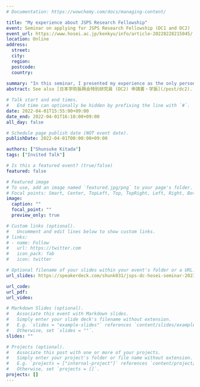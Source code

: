 ```yaml
---
# Documentation: https://wowchemy.com/docs/managing-content/

title: "My experience about JSPS Research Fellowship"
event: Seminar on applying for JSPS Research Fellowship (DC1 and DC2)
event_url: https://www.hosei.ac.jp/kenkyu/info/article-20220228215045/
location: Online
address:
  street:
  city:
  region:
  postcode:
  country:
  
summary: "In this seminar, I presented my experience as the only person who currently be adopted a JSPS DC2 in the campus."
abstract: See also [日本学術振興会特別研究員 (DC2) 申請書・学振](/post/dc2).

# Talk start and end times.
#   End time can optionally be hidden by prefixing the line with `#`.
date: 2022-04-01T15:55:00+09:00
date_end: 2022-04-01T16:10:00+09:00
all_day: false

# Schedule page publish date (NOT event date).
publishDate: 2022-04-01T00:00:00+09:00

authors: ["Shunsuke Kitada"]
tags: ["Invited Talk"]

# Is this a featured event? (true/false)
featured: false

# Featured image
# To use, add an image named `featured.jpg/png` to your page's folder. 
# Focal points: Smart, Center, TopLeft, Top, TopRight, Left, Right, BottomLeft, Bottom, BottomRight.
image:
  caption: ""
  focal_point: ""
  preview_only: true

# Custom links (optional).
#   Uncomment and edit lines below to show custom links.
# links:
# - name: Follow
#   url: https://twitter.com
#   icon_pack: fab
#   icon: twitter

# Optional filename of your slides within your event's folder or a URL.
url_slides: https://speakerdeck.com/shunk031/jsps-dc-hosei-seminar-2023

url_code:
url_pdf:
url_video:

# Markdown Slides (optional).
#   Associate this event with Markdown slides.
#   Simply enter your slide deck's filename without extension.
#   E.g. `slides = "example-slides"` references `content/slides/example-slides.md`.
#   Otherwise, set `slides = ""`.
slides: ""

# Projects (optional).
#   Associate this post with one or more of your projects.
#   Simply enter your project's folder or file name without extension.
#   E.g. `projects = ["internal-project"]` references `content/project/deep-learning/index.md`.
#   Otherwise, set `projects = []`.
projects: []
---
```


<script async class="speakerdeck-embed" data-id="f2f33c0e7081479c87922a5fcfb5bcfe" data-ratio="1.33333333333333" src="//speakerdeck.com/assets/embed.js"></script>
